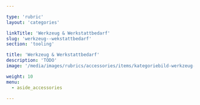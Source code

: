 ```yaml
---

type: 'rubric'
layout: 'categories'

linkTitle: 'Werkzeug & Werkstattbedarf'
slug: 'werkzeug--wekstattbedarf'
section: 'tooling'

title: 'Werkzeug & Werkstattbedarf'
description: 'TODO'
image: '/media/images/rubrics/accessories/items/kategoriebild-werkzeug-werkstattbedarf.jpg'

weight: 10
menu:
  - aside_accessories  

---
```

